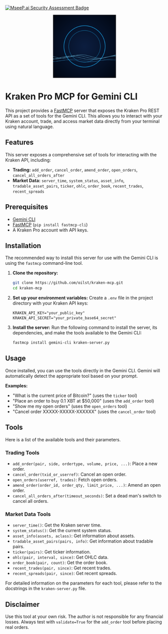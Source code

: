 [![MseeP.ai Security Assessment Badge](https://mseep.net/pr/oilst-kraken-mcp-badge.png)](https://mseep.ai/app/oilst-kraken-mcp)

<p align="center">
  <img src="kraken_mcp_logo_alt2.png" alt="Kraken MCP logo" width="200">
</p>

# Kraken Pro MCP for Gemini CLI

This project provides a [FastMCP](https://gofastmcp.com/) server that exposes the Kraken Pro REST API as a set of tools for the Gemini CLI. This allows you to interact with your Kraken account, trade, and access market data directly from your terminal using natural language.

## Features

This server exposes a comprehensive set of tools for interacting with the Kraken API, including:

*   **Trading:** `add_order`, `cancel_order`, `amend_order`, `open_orders`, `cancel_all_orders_after`
*   **Market Data:** `server_time`, `system_status`, `asset_info`, `tradable_asset_pairs`, `ticker`, `ohlc`, `order_book`, `recent_trades`, `recent_spreads`

## Prerequisites

*   [Gemini CLI](https://github.com/google/gemini-cli)
*   [FastMCP](https://gofastmcp.com/) (`pip install fastmcp-cli`)
*   A Kraken Pro account with API keys.

## Installation

The recommended way to install this server for use with the Gemini CLI is using the `fastmcp` command-line tool.

1.  **Clone the repository:**
    ```bash
    git clone https://github.com/oilst/kraken-mcp.git
    cd kraken-mcp
    ```

2.  **Set up your environment variables:**
    Create a `.env` file in the project directory with your Kraken API keys:
    ```
    KRAKEN_API_KEY="your_public_key"
    KRAKEN_API_SECRET="your_private_base64_secret"
    ```

3.  **Install the server:**
    Run the following command to install the server, its dependencies, and make the tools available to the Gemini CLI:
    ```bash
    fastmcp install gemini-cli kraken-server.py 
    ```

## Usage

Once installed, you can use the tools directly in the Gemini CLI. Gemini will automatically detect the appropriate tool based on your prompt.

**Examples:**

*   "What is the current price of Bitcoin?" (uses the `ticker` tool)
*   "Place an order to buy 0.1 XBT at $50,000" (uses the `add_order` tool)
*   "Show me my open orders" (uses the `open_orders` tool)
*   "Cancel order XXXXX-XXXXX-XXXXXX" (uses the `cancel_order` tool)

## Tools

Here is a list of the available tools and their parameters.

### Trading Tools

*   `add_order(pair, side, ordertype, volume, price, ...)`: Place a new order.
*   `cancel_order(txid_or_userref)`: Cancel an open order.
*   `open_orders(userref, trades)`: Fetch open orders.
*   `amend_order(order_id, order_qty, limit_price, ...)`: Amend an open order.
*   `cancel_all_orders_after(timeout_seconds)`: Set a dead man's switch to cancel all orders.

### Market Data Tools

*   `server_time()`: Get the Kraken server time.
*   `system_status()`: Get the current system status.
*   `asset_info(assets, aclass)`: Get information about assets.
*   `tradable_asset_pairs(pairs, info)`: Get information about tradable pairs.
*   `ticker(pairs)`: Get ticker information.
*   `ohlc(pair, interval, since)`: Get OHLC data.
*   `order_book(pair, count)`: Get the order book.
*   `recent_trades(pair, since)`: Get recent trades.
*   `recent_spreads(pair, since)`: Get recent spreads.

For detailed information on the parameters for each tool, please refer to the docstrings in the `kraken-server.py` file.

## Disclaimer

Use this tool at your own risk. The author is not responsible for any financial losses. Always test with `validate=True` for the `add_order` tool before placing real orders.